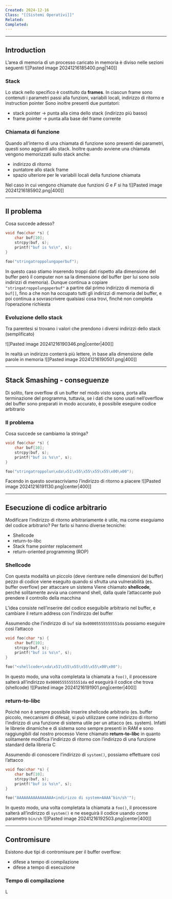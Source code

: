 ```yaml
---
Created: 2024-12-16
Class: "[[Sistemi Operativi]]"
Related: 
Completed:
---
```

---
## Introduction
L’area di memoria di un processo caricato in memoria è diviso nelle sezioni seguenti
![[Pasted image 20241216185400.png|140]]

### Stack
Lo stack nello specifico è costituito da **frames**. In ciascun frame sono contenuti i parametri passi alla funzioni, variabili locali, indirizzo di ritorno e instruction pointer
Sono inoltre presenti due puntatori:
- stack pointer → punta alla cima dello stack (indirizzo più basso)
- frame pointer → punta alla base del frame corrente

### Chiamata di funzione
Quando all’interno di una chiamata di funzione sono presenti dei parametri, questi sono aggiunti allo stack. Inoltre quando avviene una chiamata vengono memorizzati sullo stack anche:
- indirizzo di ritorno
- puntatore allo stack frame
- spazio ulteriore per le variabili locali della funzione chiamata

Nel caso in cui vengono chiamate due funzioni $G$ e $F$ si ha
![[Pasted image 20241216185902.png|400]]

---
## Il problema
Cosa succede adesso?

```c
void foo(char *s) {
	char buf[10];
	strcpy(buf, s);
	printf("buf is %s\n", s);
}

foo("stringatroppolungaperbuf");
```

In questo caso stiamo inserendo troppi dati rispetto alla dimensione del buffer però il computer non sa la dimensione del buffer (per lui sono solo indirizzi di memoria).
Dunque continua a copiare `"stringatroppolungaperbuf"` a partire dal primo indirizzo di memoria di `buf[]`, fino a che non ha occupato tutti gli indirizzi di memoria del buffer, e poi continua a sovrascrivere qualsiasi cosa trovi, finché non completa l’operazione richiesta

### Evoluzione dello stack
Tra parentesi si trovano i valori che prendono i diversi indirizzi dello stack (semplificato)

![[Pasted image 20241216190346.png|center|400]]

In realtà un indirizzo conterrà più lettere, in base alla dimensione delle parole in memoria
![[Pasted image 20241216190501.png|400]]

---
## Stack Smashing - conseguenze
Di solito, fare overflow di un buffer nel modo visto sopra, porta alla terminazione del programma, tuttavia, se i dati che sono usati nell’overflow del buffer sono preparati in modo accurato, è possibile eseguire codice arbitrario

### Il problema
Cosa succede se cambiamo la stringa?

```c
void foo(char *s) {
	char buf[10];
	strcpy(buf, s);
	printf("buf is %s\n", s);
}

foo("stringatroppolun\xda\x51\x55\x55\x55\x55\x00\x00");
```

Facendo in questo sovrascriviamo l’indirizzo di ritorno a piacere
![[Pasted image 20241216191130.png|center|400]]

---
## Esecuzione di codice arbitrario
Modificare l’indirizzo di ritorno arbitrariamente è utile, ma come eseguiamo del codice arbitrario?
Per farlo si hanno diverse tecniche:
- Shellcode
- return-to-libc
- Stack frame pointer replacement
- return-oriented programming (ROP)

### Shellcode
Con questa modalità un piccolo (deve rientrare nelle dimensioni del buffer) pezzo di codice viene eseguito quando si sfrutta una vulnerabilità (es. buffer overflow) per attaccare un sistema
Viene chiamato **shellcode**, perché solitamente avvia una command shell, dalla quale l’attaccante può prendere il controllo della macchina

L’idea consiste nell’inserire del codice eseguibile arbitrario nel buffer, e cambiare il return address con l’indirizzo del buffer

Assumendo che l’indirizzo di `buf` sia `0x00005555555551da` possiamo eseguire così l’attacco

```c
void foo(char *s) {
	char buf[10];
	strcpy(buf, s);
	printf("buf is %s\n", s);
}

foo("<shellcode>\xda\x51\x55\x55\x55\x55\x00\x00");
```

In questo modo, una volta completata la chiamata a `foo()`, il processore salterà all’indirizzo `0x00005555555551da` ed eseguirà il codice che trova (shellcode)
![[Pasted image 20241216191901.png|center|400]]

### return-to-libc
Poiché non è sempre possibile inserire shellcode arbitrario (es. buffer piccolo, meccanismi di difesa), si può utilizzare come indirizzo di ritorno l’indirizzo di una funzione di sistema utile per un attacco (es. system). Infatti le librerie dinamiche e di sistema sono sempre presenti in RAM e sono raggiungibili dal nostro processo
Viene chiamato **return-to-libc** in quanto solitamente modifica l’indirizzo di ritorno con l’indirizzo di una funzione standard della libreria C

Assumendo di conoscere l’indirizzo di `system()`, possiamo effettuare così l’attacco

```c
void foo(char *s) {
	char buf[10];
	strcpy(buf, s);
	printf("buf is %s\n", s);
}

foo("AAAAAAAAAAAAAAAA<indirizzo di system>AAAA’bin/sh'");
```

In questo modo, una volta completata la chiamata a `foo()`, il processore salterà all’indirizzo di `system()` e ne eseguirà il codice usando come parametro `bin/sh`
![[Pasted image 20241216192503.png|center|400]]

---
## Contromisure
Esistono due tipi di contromisure per il buffer overflow:
- difese a tempo di compilazione
- difese a tempo di esecuzione

### Tempo di compilazione
L
